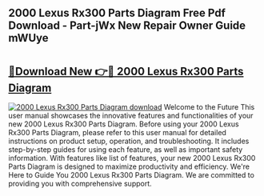## 2000 Lexus Rx300 Parts Diagram Free Pdf Download - Part-jWx New Repair Owner Guide mWUye

# <h2><a href="http://dfmz1mp.blite.top/?on=2000+Lexus+Rx300+Parts+Diagram">🔗Download New 👉🔴 2000 Lexus Rx300 Parts Diagram</a></h2>

[![2000 Lexus Rx300 Parts Diagram download](https://i.imgur.com/lujVjoI.png)](http://dfmz1mp.blite.top/?on=2000+Lexus+Rx300+Parts+Diagram)
Welcome to the Future This user manual showcases the innovative features and functionalities of your new 2000 Lexus Rx300 Parts Diagram. Before using your 2000 Lexus Rx300 Parts Diagram, please refer to this user manual for detailed instructions on product setup, operation, and troubleshooting. It includes step-by-step guides for using each feature, as well as important safety information. With features like list of features, your new 2000 Lexus Rx300 Parts Diagram is designed to maximize productivity and efficiency. We're Here to Guide You 2000 Lexus Rx300 Parts Diagram. We are committed to providing you with comprehensive support.

